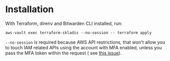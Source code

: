 # Installation

With Terraform, direnv and Bitwarden CLI installed, run:

`aws-vault exec terraform-skladis --no-session -- terraform apply`

`--no-session` is required because AWS API restrictions, that won't allow you to touch IAM related APIs using the
account with MFA enabled, unless you pass the MFA token within the request (
see [this issue](https://github.com/99designs/aws-vault/issues/260)).